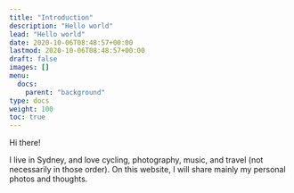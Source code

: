 ```yaml
---
title: "Introduction"
description: "Hello world"
lead: "Hello world"
date: 2020-10-06T08:48:57+00:00
lastmod: 2020-10-06T08:48:57+00:00
draft: false
images: []
menu:
  docs:
    parent: "background"
type: docs
weight: 100
toc: true
---
```

Hi there!

I live in Sydney, and love cycling, photography, music, and travel (not necessarily in those order). On this website, I will share mainly my personal photos and thoughts.
